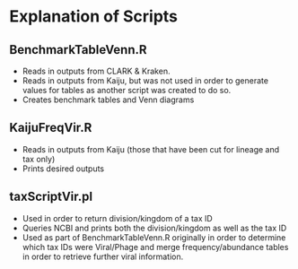 # Explanation of Scripts

## BenchmarkTableVenn.R

* Reads in outputs from CLARK & Kraken.
* Reads in outputs from Kaiju, but was not used in order to generate values for tables as another script was created to do so.
* Creates benchmark tables and Venn diagrams

## KaijuFreqVir.R

* Reads in outputs from Kaiju (those that have been cut for lineage and tax only)
* Prints desired outputs 

## taxScriptVir.pl

* Used in order to return division/kingdom of a tax ID  
* Queries NCBI and prints both the division/kingdom as well as the tax ID
* Used as part of BenchmarkTableVenn.R originally in order to determine which tax IDs were Viral/Phage and merge frequency/abundance tables in order to retrieve further viral information.
